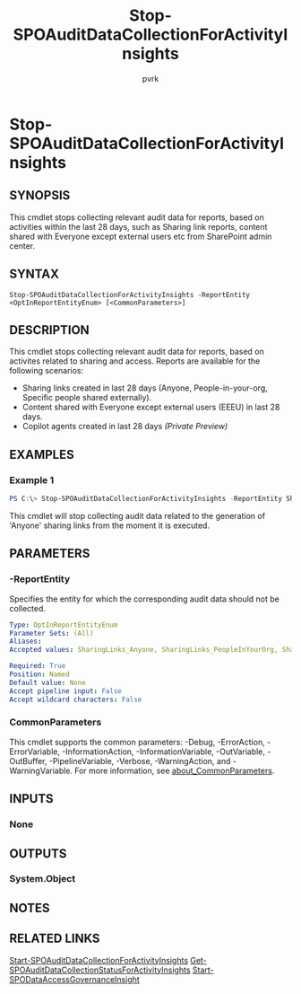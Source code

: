 ﻿---
external help file: sharepointonline.xml
Module Name: Microsoft.Online.SharePoint.PowerShell
online version: https://learn.microsoft.com/powershell/module/sharepoint-online/stop-spoauditdatacollectionforactivityinsights
applicable: SharePoint Online
title: Stop-SPOAuditDataCollectionForActivityInsights
schema: 2.0.0
author: pvrk
ms.author: pullabhk
manager: 
ms.reviewer:
---

# Stop-SPOAuditDataCollectionForActivityInsights

## SYNOPSIS

This cmdlet stops collecting relevant audit data for reports, based on activities within the last 28 days, such as Sharing link reports, content shared with Everyone except external users etc from SharePoint admin center.

## SYNTAX

```
Stop-SPOAuditDataCollectionForActivityInsights -ReportEntity <OptInReportEntityEnum> [<CommonParameters>]
```

## DESCRIPTION
This cmdlet stops collecting relevant audit data for reports, based on activites related to sharing and access. Reports are available for the following scenarios:

- Sharing links created in last 28 days (Anyone, People-in-your-org, Specific people shared externally).
- Content shared with Everyone except external users (EEEU) in last 28 days.
- Copilot agents created in last 28 days *(Private Preview)*

## EXAMPLES

### Example 1
```powershell
PS C:\> Stop-SPOAuditDataCollectionForActivityInsights -ReportEntity SharingLinks_Anyone
```

This cmdlet will stop collecting audit data related to the generation of 'Anyone' sharing links from the moment it is executed.

## PARAMETERS

### -ReportEntity

Specifies the entity for which the corresponding audit data should not be collected.

```yaml
Type: OptInReportEntityEnum
Parameter Sets: (All)
Aliases:
Accepted values: SharingLinks_Anyone, SharingLinks_PeopleInYourOrg, SharingLinks_Guests, EveryoneExceptExternalUsersAtSite, EveryoneExceptExternalUsersForItems, CopilotAppInsights

Required: True
Position: Named
Default value: None
Accept pipeline input: False
Accept wildcard characters: False
```

### CommonParameters
This cmdlet supports the common parameters: -Debug, -ErrorAction, -ErrorVariable, -InformationAction, -InformationVariable, -OutVariable, -OutBuffer, -PipelineVariable, -Verbose, -WarningAction, and -WarningVariable. For more information, see [about_CommonParameters](http://go.microsoft.com/fwlink/?LinkID=113216).

## INPUTS

### None

## OUTPUTS

### System.Object

## NOTES

## RELATED LINKS

[Start-SPOAuditDataCollectionForActivityInsights](./Start-SPOAuditDataCollectionForActivityInsights.md)
[Get-SPOAuditDataCollectionStatusForActivityInsights](./Get-SPOAuditDataCollectionStatusForActivityInsights.md)
[Start-SPODataAccessGovernanceInsight](./Start-SPODataAccessGovernanceInsight.md)
